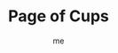 ---
# basics
title     		 : "Page of Cups"
token					 : 'cups-11'
card_type			 : '' # major, minor, court
layout				 : "tarot-card"
author    		 : 'me'
one_liner 		 : ""
alt_names			 : ['Princess of Cups', 'Daughter of Horns']
images				 : ['assets/images/tarot/rws/rw-cups-11.jpg']
keywords			 : ['enthusiasm', 'first impressions', 'romanticism', 'superficiality']
url						 : 'tarot/cards/cups-11'
aliases				 : []

# password: 'foolish journey'
dropbox				 : 'https://www.dropbox.com/sh/6772thvq6ta6znf/AADW_1gamXeA0wFNI-1ckLbIa?dl=0'

personality    : "The Page of Wands can represent anyone who wants to or needs to learn (Page) more about love or spirituality (Cups). Though eager to make a good impression, The Page may lack the experience or information needed to handle new love or new faith with grace and confidence. He or she may overcompensate for this with over-the-top gestures and fanatical zeal."

meaning_light  : "Showing your emotions freely. Throwing yourself into romance. Nursing a secret crush. Indulging in romantic fantasy. Starting a new relationship. Recalling your first love. Experiencing love for the first time. Converting to a new religion."

meaning_shadow : "Mistaking a crush for true love. Reading romantic intention into innocent action. Frantically trying to impress others. Indulging in overly-sweet sentimentality. Pretending to more romantic or spiritual experience than you possess."

# more detail
correspondence_element 			: "Earth"
correspondence_affirmation 	: "I am ready to embrace love and Spirit."
correspondence_story 				: "The main character has a 'fish out of water' experience, leaving him or her feeling uncertain and awkward."

advice_relationships 	 : "Fools rush in. Don’t mistake the heady rush of infatuation for the enduring stability of true love. Why rush? You’ve got plenty of time to decide what works (and doesn’t work) for you.  Before making commitments, learn the ropes."

advice_work 					 : "Be indulgent of beginners and channel their enthusiasm into useful projects. Be wary of those who overstate their skills. Keep your own skills sharp by pursuing every opportunity to be a student. Generate change by embodying enthusiasm."

advice_spirituality 	 : "Embrace a new faith. In addition to pursuing what feels right, plumb the depths. Invest time pursuing the roots of your spiritual practice. Become well-grounded in what you believe, so you’ll be well-prepared to explain your practice to others."

advice_personal_growth : "A gung-ho spirit goes a long way; be sure to pair it with due diligence. Pair your enthusiasm with practical preparation, and you’ll find yourself maturing at a surprising rate."

advice_fortune_telling : "This card represents a young man or woman with a watery, dreamy demeanor, likely born a Libra, Scorpio, or Sagittarius, who wants to start a new relationship with you."

questions	: ["How worried are you that others will see you as foolish or inexperienced?", "To what extent can you be honest about your lack of experience in love and faith?", "How can you maintain enthusiasm over time?", "How might you recapture your own sense of wonder at the surprises served up by daily life?"]

# referenced in the symbols.toml data file
symbols	  : ['page', 'cups', 'fish']

# metadata
suppress_topnav : true
related_cards 	: []

---